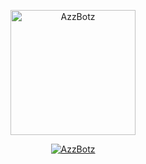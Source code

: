 <p align="center">
<img src="https://media.tenor.com/images/e15cb1453a09e25bab41116d930329bf/tenor.gif" alt="AzzBotz" width="200"/>

<p align="center">
    <a href="http://Wa.me/62859194145686">
        <img
            src="https://readme-typing-svg.herokuapp.com?size=15&width=200&lines=Tetap+Putus+Asa+By+Al+Affandi+🔥"
            alt="AzzBotz"
        />
    </a>
</p>
